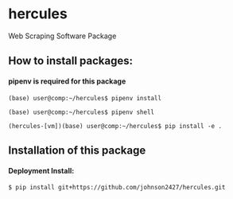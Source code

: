 # hercules
Web Scraping Software Package



## How to install packages:


#### pipenv is required for this package


    (base) user@comp:~/hercules$ pipenv install

    (base) user@comp:~/hercules$ pipenv shell

    (hercules-[vm])(base) user@comp:~/hercules$ pip install -e .



## Installation of this package



#### Deployment Install:



    $ pip install git+https://github.com/johnson2427/hercules.git


